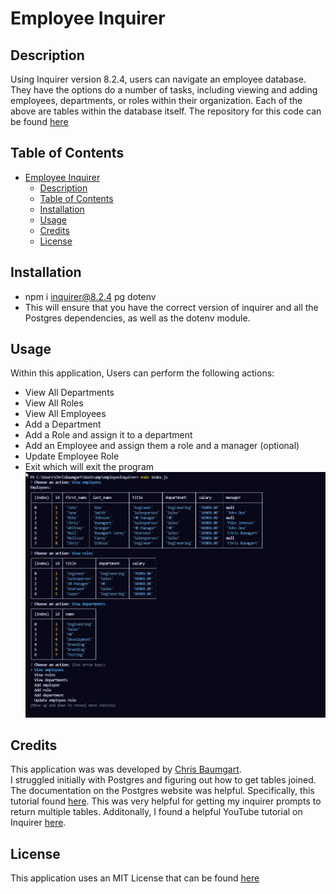 # Employee Inquirer

## Description

Using Inquirer version 8.2.4, users can navigate an employee database. They have the options do a number of tasks, including viewing and adding employees, departments, or roles within their organization. Each of the above are tables within the database itself.
The repository for this code can be found [here](https://github.com/cbaumgart004/employeeInquirer)

## Table of Contents

- [Employee Inquirer](#employee-inquirer)
  - [Description](#description)
  - [Table of Contents](#table-of-contents)
  - [Installation](#installation)
  - [Usage](#usage)
  - [Credits](#credits)
  - [License](#license)

## Installation

- npm i inquirer@8.2.4 pg dotenv
- This will ensure that you have the correct version of inquirer and all the Postgres dependencies, as well as the dotenv module.

## Usage

Within this application, Users can perform the following actions:

- View All Departments
- View All Roles
- View All Employees
- Add a Department
- Add a Role and assign it to a department
- Add an Employee and assign them a role and a manager (optional)
- Update Employee Role
- Exit which will exit the program
  ![Use Case](assets/EmployeeInquirerUse.jpg)

## Credits

This application was was developed by [Chris Baumgart](https://github.com/cbaumgart004).  
I struggled initially with Postgres and figuring out how to get tables joined. The documentation on the Postgres website was helpful. Specifically, this tutorial found [here](https://www.postgresqltutorial.com/postgresql-tutorial/postgresql-inner-join/). This was very helpful for getting my inquirer prompts to return multiple tables. Additonally, I found a helpful YouTube tutorial on Inquirer [here](https://www.youtube.com/watch?v=gZugKSoAyoY).

## License

This application uses an MIT License that can be found [here](https://github.com/cbaumgart004/employeeInquirer/blob/main/LICENSE)
